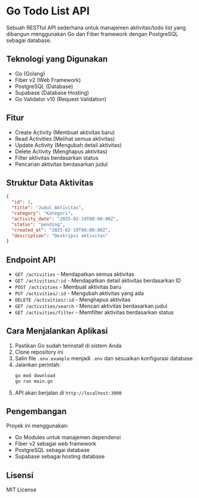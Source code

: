 # Go Todo List API

Sebuah RESTful API sederhana untuk manajemen aktivitas/todo list yang dibangun menggunakan Go dan Fiber framework dengan PostgreSQL sebagai database.

## Teknologi yang Digunakan

- Go (Golang)
- Fiber v2 (Web Framework)
- PostgreSQL (Database)
- Supabase (Database Hosting)
- Go Validator v10 (Request Validation)

## Fitur

- Create Activity (Membuat aktivitas baru)
- Read Activities (Melihat semua aktivitas)
- Update Activity (Mengubah detail aktivitas)
- Delete Activity (Menghapus aktivitas)
- Filter aktivitas berdasarkan status
- Pencarian aktivitas berdasarkan judul

## Struktur Data Aktivitas

```json
{
  "id": 1,
  "title": "Judul Aktivitas",
  "category": "Kategori",
  "activity_date": "2025-02-19T00:00:00Z",
  "status": "pending",
  "created_at": "2025-02-19T00:00:00Z",
  "description": "Deskripsi aktivitas"
}
```

## Endpoint API

- `GET /activities` - Mendapatkan semua aktivitas
- `GET /activities/:id` - Mendapatkan detail aktivitas berdasarkan ID
- `POST /activities` - Membuat aktivitas baru
- `PUT /activities/:id` - Mengubah aktivitas yang ada
- `DELETE /activities/:id` - Menghapus aktivitas
- `GET /activities/search` - Mencari aktivitas berdasarkan judul
- `GET /activities/filter` - Memfilter aktivitas berdasarkan status

## Cara Menjalankan Aplikasi

1. Pastikan Go sudah terinstall di sistem Anda
2. Clone repository ini
3. Salin file `.env.example` menjadi `.env` dan sesuaikan konfigurasi database
4. Jalankan perintah:
   ```bash
   go mod download
   go run main.go
   ```
5. API akan berjalan di `http://localhost:3000`

## Pengembangan

Proyek ini menggunakan:
- Go Modules untuk manajemen dependensi
- Fiber v2 sebagai web framework
- PostgreSQL sebagai database
- Supabase sebagai hosting database

## Lisensi

MIT License
